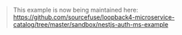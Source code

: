 > This example is now being maintained here: https://github.com/sourcefuse/loopback4-microservice-catalog/tree/master/sandbox/nestjs-auth-ms-example
